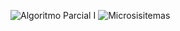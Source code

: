 ![Algoritmo Parcial I](https://github.com/Carlosreyes2002/Parcial-I-Progra-III/assets/105017046/3f15abde-abd3-48c9-a452-9d89164d36c9)
![Microsisitemas](https://github.com/Carlosreyes2002/Parcial-I-Progra-III/assets/105017046/f9b4591e-c9a9-4d17-9e7d-610f1536ebd7)
